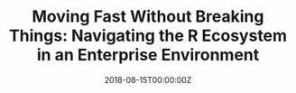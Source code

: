 ---
title: 'Moving Fast Without Breaking Things: Navigating the R Ecosystem in an Enterprise Environment'
authors:
- Devin Pastoor
date: '2018-08-15T00:00:00Z'

# Schedule page publish date (NOT proceeding's date).
publishDate: '20001-01-01T00:00:00Z'

# proceeding type.
# Legend: 0 = Uncategorized; 1 = Talk, 2 = Keynote, 3 = Workshop
# To add more update publications_types.toml and en.yaml
proceeding_types: ['3']

# proceeding name and optional abbreviated proceeding name.
proceeding: Presented at 2018 Conference
proceeding_short: Presented at 2018 Conference

abstract: 

tags:
- Metrum Research Group
featured: false

links:
url_slides: ''
url_video: ''

---